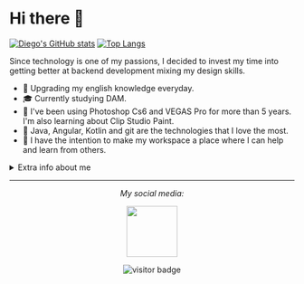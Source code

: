 # Hi there 👋

[![Diego's GitHub stats](https://github-readme-stats.vercel.app/api?username=diegogomezcampusfp&show_icons=true&theme=radical)](https://github.com/diegogomezcampusfp/github-readme-stats)
[![Top Langs](https://github-readme-stats.vercel.app/api/top-langs/?username=diegogomezcampusfp&show_icons=true&theme=radical)](https://github.com/diegogomezcampusfp/github-readme-stats)

Since technology is one of my passions, I decided to invest my time into getting better at backend development mixing my design skills.  

* 💬   Upgrading my english knowledge everyday.
* 🎓   Currently studying DAM.
* 🎨   I've been using Photoshop Cs6 and VEGAS Pro for more than 5 years. I'm also learning about Clip Studio Paint.
* 💾   Java, Angular, Kotlin and git are the technologies that I love the most.
* 👥   I have the intention to make my workspace a place where I can help and learn from others.

<details>
  <summary>Extra info about me</summary>
  <br>

* 📚   Regular reader. 
* 📓   Been drawing since 2020.

</details>
  
<hr>
<p align="center">
  <i>My social media:</i>

<p align="center">
  <a href="https://golang.org/" target="_blank" align="center">
  <img src="https://cdn-icons-png.flaticon.com/512/174/174857.png"  height="90" />
  </a>
 </p>
    
<p  align="center">
<img src="https://visitor-badge.laobi.icu/badge?page_id=diegogomezcampusfp.diegogomezcampusfp" alt="visitor badge"/>       
</p>
</p>


